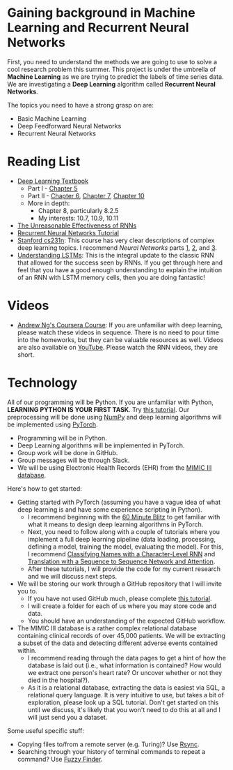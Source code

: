 # Gaining background in Machine Learning and Recurrent Neural Networks

First, you need to understand the methods we are going to use to solve a cool research problem this summer. This project is under the umbrella of **Machine Learning** as we are trying to predict the labels of time series data. We are investigating a **Deep Learning** algorithm called **Recurrent Neural Networks**.

The topics you need to have a strong grasp on are:
* Basic Machine Learning
* Deep Feedforward Neural Networks
* Recurrent Neural Networks

# Reading List
* [Deep Learning Textbook](https://www.deeplearningbook.org/)
    * Part I - [Chapter 5](http://www.deeplearningbook.org/contents/ml.html)
    * Part II - [Chapter 6](http://www.deeplearningbook.org/contents/mlp.html), [Chapter 7](http://www.deeplearningbook.org/contents/regularization.html), [Chapter 10](http://www.deeplearningbook.org/contents/rnn.html)
    * More in depth:
        * Chapter 8, particularly 8.2.5
        * My interests: 10.7, 10.9, 10.11
* [The Unreasonable Effectiveness of RNNs](http://karpathy.github.io/2015/05/21/rnn-effectiveness/)
* [Recurrent Neural Networks Tutorial](http://www.wildml.com/2015/09/recurrent-neural-networks-tutorial-part-1-introduction-to-rnns/)
* [Stanford cs231n](http://cs231n.github.io/): This course has very clear descriptions of complex deep learning topics. I recommend *Neural Networks* parts [1](http://cs231n.github.io/neural-networks-1/), [2](http://cs231n.github.io/neural-networks-2/), and [3](http://cs231n.github.io/neural-networks-3/).
* [Understanding LSTMs](http://colah.github.io/posts/2015-08-Understanding-LSTMs/): This is the integral update to the classic RNN that allowed for the success seen by RNNs. If you get through here and feel that you have a good enough understanding to explain the intuition of an RNN with LSTM memory cells, then you are doing fantastic!

# Videos
  * [Andrew Ng's Coursera Course](https://www.coursera.org/specializations/deep-learning): If you are unfamiliar with deep learning, please watch these videos in sequence. There is no need to pour time into the homeworks, but they can be valuable resources as well. Videos are also available on [YouTube](https://www.youtube.com/watch?v=7PiK4wtfvbA&list=PLBAGcD3siRDguyYYzhVwZ3tLvOyyG5k6K). Please watch the RNN videos, they are short.

# Technology
All of our programming will be Python. If you are unfamiliar with Python, **LEARNING PYTHON IS YOUR FIRST TASK**. Try [this tutorial](http://cs231n.github.io/python-numpy-tutorial/).
Our preprocessing will be done using [NumPy](http://www.numpy.org/) and deep learning algorithms will be implemented using [PyTorch](https://pytorch.org/).

* Programming will be in Python.
* Deep Learning algorithms will be implemented in PyTorch.
* Group work will be done in GitHub.
* Group messages will be through Slack.
* We will be using Electronic Health Records (EHR) from the [MIMIC III database](https://mimic.physionet.org/).

Here's how to get started:
* Getting started with PyTorch (assuming you have a vague idea of what deep learning is and have some experience scripting in Python).
  * I recommend beginning with the [60 Minute Blitz](https://pytorch.org/tutorials/beginner/deep_learning_60min_blitz.html) to get familiar with what it means to design deep learning algorithms in PyTorch.
  * Next, you need to follow along with a couple of tutorials where you implement a full deep learning pipeline (data loading, processing, defining a model, training the model, evaluating the model). For this, I recommend [Classifying Names with a Character-Level RNN](https://pytorch.org/tutorials/intermediate/char_rnn_classification_tutorial.html) and [Translation with a Sequence to Sequence Network and Attention](https://pytorch.org/tutorials/intermediate/seq2seq_translation_tutorial.html).
  * After these tutorials, I will provide the code for my current research and we will discuss next steps.
* We will be storing our work through a GitHub repository that I will invite you to.
  * If you have not used GitHub much, please complete [this tutorial](https://guides.github.com/activities/hello-world/).
  * I will create a folder for each of us where you may store code and data.
  * You should have an understanding of the expected GitHub workflow.
* The MIMIC III database is a rather complex relational database containing clinical records of over 45,000 patients. We will be extracting a subset of the data and detecting different adverse events contained within.
  * I recommend reading through the data pages to get a hint of how the database is laid out (i.e., what information is contained? How would we extract one person's heart rate? Or uncover whether or not they died in the hospital?).
  * As it is a relational database, extracting the data is easiest via SQL, a relational query language. It is very intuitive to use, but takes a bit of exploration, please look up a SQL tutorial. Don't get started on this until we discuss, it's likely that you won't need to do this at all and I will just send you a dataset.

Some useful specific stuff:
* Copying files to/from a remote server (e.g. Turing)? Use [Rsync](https://www.tecmint.com/rsync-local-remote-file-synchronization-commands/).
* Searching through your history of terminal commands to repeat a command? Use [Fuzzy Finder](https://github.com/junegunn/fzf).
